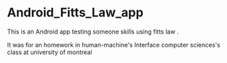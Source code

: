 # Android_Fitts_Law_app
This is an Android app testing someone skills using fitts law .

It was for an homework in human-machine's Interface computer sciences's class at university of montreal
